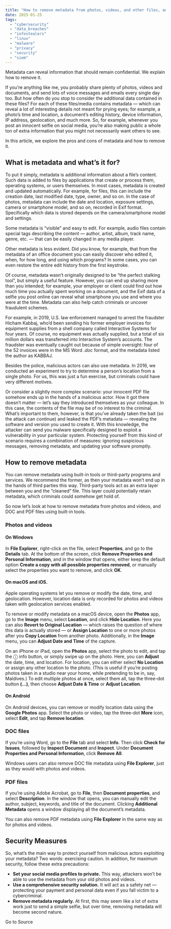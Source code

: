 ```yaml
---
title: "How to remove metadata from photos, videos, and other files, and why do it at all | Kaspersky official blog"
date: 2025-01-25
tags: 
  - "cybersecurity"
  - "data_breaches"
  - "infostealers"
  - "linux"
  - "malware"
  - "privacy"
  - "security"
  - "siem"
---
```


Metadata can reveal information that should remain confidential. We explain how to remove it.

If you’re anything like me, you probably share plenty of photos, videos and documents, and send lots of voice messages and emails every single day too. But how often do you stop to consider the additional data contained in these files? For each of these files/media contains metadata — which can reveal a lot of interesting details not meant for prying eyes; for example, a photo’s time and location, a document’s editing history, device information, IP address, geolocation, and much more. So, for example, whenever you post an innocent selfie on social media, you’re also making public a whole ton of extra information that you might not necessarily want others to see.

In this article, we explore the pros and cons of metadata and how to remove it.

## What is metadata and what’s it for?

To put it simply, metadata is additional information about a file’s content. Such data is added to files by applications that create or process them, operating systems, or users themselves. In most cases, metadata is created and updated automatically. For example, for files, this can include the creation date, last modified date, type, owner, and so on. In the case of photos, metadata can include the date and location, exposure settings, camera or smartphone model, and so on, recorded in Exif format. Specifically which data is stored depends on the camera/smartphone model and settings.

Some metadata is “visible” and easy to edit. For example, audio files contain special tags describing the content — author, artist, album, track name, genre, etc. — that can be easily changed in any media player.

Other metadata is less evident. Did you know, for example, that from the metadata of an office document you can easily discover who edited it, when, for how long, and using which programs? In some cases, you can even restore the entire edit history from the first keystroke.

Of course, metadata wasn’t originally designed to be “the perfect stalking tool”, but simply a useful feature. However, you can end up sharing more than you intended; for example, your employer or client could find out how much time you actually spent working on a document, and the Exif data of a selfie you post online can reveal what smartphone you use and where you were at the time. Metadata can also help catch criminals or uncover fraudulent schemes.

For example, in 2019, U.S. law enforcement managed to arrest the fraudster Hicham Kabbaj, who’d been sending his former employer invoices for equipment supplies from a shell company called Interactive Systems for four years. Of course, no equipment was actually supplied, but a total of six million dollars was transferred into Interactive System’s accounts. The fraudster was eventually caught out because of simple oversight: four of the 52 invoices were in the MS Word _.doc_ format, and the metadata listed the author as KABBAJ.

Besides the police, malicious actors can also use metadata. In 2016, we conducted an experiment to try to determine a person’s location from a single photo. For us, this was just a fun exercise, but criminals could have very different motives.

Or consider a slightly more complex scenario: your innocent PDF file somehow ends up in the hands of a malicious actor. How it got there doesn’t matter — let’s say they introduced themselves as your colleague. In this case, the contents of the file may be of no interest to the criminal. What’s important to them, however, is that you’ve already taken the bait (so the attack can continue) and leaked the PDF’s metadata — revealing the software and version you used to create it. With this knowledge, the attacker can send you malware specifically designed to exploit a vulnerability in your particular system. Protecting yourself from this kind of scenario requires a combination of measures: ignoring suspicious messages, removing metadata, and updating your software promptly.

## How to remove metadata

You can remove metadata using built-in tools or third-party programs and services. We recommend the former, as then your metadata won’t end up in the hands of third parties this way. Third-party tools act as an extra layer between you and the “cleaned” file. This layer could potentially retain metadata, which criminals could somehow get hold of.

So now let’s look at how to remove metadata from photos and videos, and DOC and PDF files using built-in tools.

### Photos and videos

#### On Windows

In **File Explorer**, right-click on the file, select **Properties**, and go to the **Details** tab. At the bottom of the screen, click **Remove Properties and Personal Information**, and in the window that opens, either keep the default option **Create a copy with all possible properties removed**, or manually select the properties you want to remove, and click **OK**.

#### On macOS and iOS.

Apple operating systems let you remove or modify the date, time, and geolocation. However, location data is only recorded for photos and videos taken with geolocation services enabled.

To remove or modify metadata on a macOS device, open the **Photos** app, go to the **Image** menu, select **Location**, and click **Hide Location**. Here you can also **Revert to Original Location** — which raises the question of where this data is actually stored — or **Assign Location** to one or more photos after you **Copy Location** from another photo. Additionally, in the **Image** menu, you can **Adjust Date and Time** of the capture.

On an iPhone or iPad, open the **Photos** app, select the photo to edit, and tap the ⓘ info button, or simply swipe up on the photo. Here, you can **Adjust** the date, time, and location. For location, you can either select **No Location** or assign any other location to the photo. (This is useful if you’re posting photos taken in a studio near your home, while pretending to be in, say, Maldives.) To edit multiple photos at once, select them all, tap the three-dot button **(…)**, then choose **Adjust Date & Time** or **Adjust Location**.

#### On Android

On Android devices, you can remove or modify location data using the **Google Photos** app. Select the photo or video, tap the three-dot **More** icon, select **Edit**, and tap **Remove location**.

### DOC files

If you’re using Word, go to the **File** tab and select **Info**. Then click **Check for Issues**, followed by **Inspect Document** and **Inspect**. Under **Document Properties and Personal Information**, click **Remove All**.

Windows users can also remove DOC file metadata using **File Explorer**, just as they would with photos and videos.

### PDF files

If you’re using Adobe Acrobat, go to **File**, then **Document properties**, and select **Description**. In the window that opens, you can manually edit the author, subject, keywords, and title of the document. Clicking **Additional Metadata** opens a window displaying all the document’s metadata.

You can also remove PDF metadata using **File Explorer** in the same way as for photos and videos.

## Security Measures

So, what’s the main way to protect yourself from malicious actors exploiting your metadata? Two words: exercising caution. In addition, for maximum security, follow these extra precautions:

- **Set your social media profiles to private.** This way, attackers won’t be able to use the metadata from your old photos and videos.
- **Use a comprehensive security solution.** It will act as a safety net — protecting your payment and personal data even if you fall victim to a cybercriminal.
- **Remove metadata regularly.** At first, this may seem like a lot of extra work just to send a simple selfie, but over time, removing metadata will become second nature.

Go to Source
